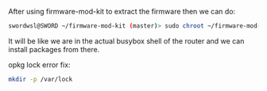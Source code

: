 
After using firmware-mod-kit to extract the firmware then we can do:
```sh
swordwsl@SWORD ~/firmware-mod-kit (master)> sudo chroot ~/firmware-mod-kit/fmk/rootfs/ /bin/sh
```

It will be like we are in the actual busybox shell of the router and we can install packages from there.


opkg lock error fix:
```sh
mkdir -p /var/lock
```
